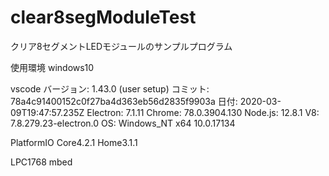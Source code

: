 # clear8segModuleTest
クリア8セグメントLEDモジュールのサンプルプログラム

使用環境
windows10

vscode
バージョン: 1.43.0 (user setup)
コミット: 78a4c91400152c0f27ba4d363eb56d2835f9903a
日付: 2020-03-09T19:47:57.235Z
Electron: 7.1.11
Chrome: 78.0.3904.130
Node.js: 12.8.1
V8: 7.8.279.23-electron.0
OS: Windows_NT x64 10.0.17134

PlatformIO 
  Core4.2.1 
  Home3.1.1

LPC1768
mbed
